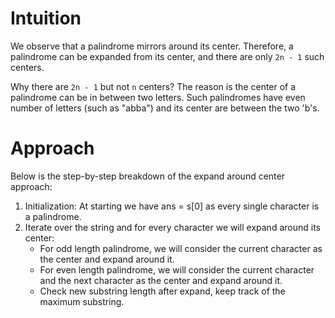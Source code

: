 # Intuition

We observe that a palindrome mirrors around its center. Therefore, a palindrome can be expanded from its center, and there are only `2n - 1` such centers.

Why there are `2n - 1` but not `n` centers? The reason is the center of a palindrome can be in between two letters. Such palindromes have even number of letters (such as "abba") and its center are between the two 'b's.

# Approach

Below is the step-by-step breakdown of the expand around center approach:

1. Initialization:
   At starting we have ans = s[0] as every single character is a palindrome.
2. Iterate over the string and for every character we will expand around its center:
   - For odd length palindrome, we will consider the current character as the center and expand around it.
   - For even length palindrome, we will consider the current character and the next character as the center and expand around it.
   - Check new substring length after expand, keep track of the maximum substring.
